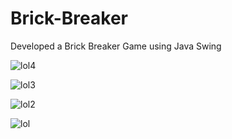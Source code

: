 # Brick-Breaker

Developed a Brick Breaker Game using Java Swing

![lol4](https://user-images.githubusercontent.com/35209670/58374458-83423480-7f0c-11e9-9ecb-453a5be5e2ad.png)

![lol3](https://user-images.githubusercontent.com/35209670/58374459-83423480-7f0c-11e9-9f3d-40cca91451eb.png)

![lol2](https://user-images.githubusercontent.com/35209670/58374460-83423480-7f0c-11e9-8110-802f73ce168c.png)

![lol](https://user-images.githubusercontent.com/35209670/58374461-83423480-7f0c-11e9-9e7f-f8928e1fd789.png)



